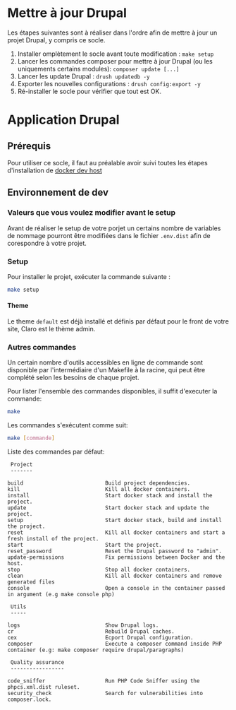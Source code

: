 # Mettre à jour Drupal

Les étapes suivantes sont à réaliser dans l'ordre afin de mettre à jour un projet Drupal, y compris ce socle.

1. Installer omplètement le socle avant toute modification : `make setup`
2. Lancer les commandes composer pour mettre à jour Drupal (ou les uniquements certains modules): `composer update [...]`
3. Lancer les update Drupal : `drush updatedb -y`
4. Exporter les nouvelles configurations : `drush config:export -y`
5. Ré-installer le socle pour vérifier que tout est OK.

# Application Drupal

## Prérequis

Pour utiliser ce socle, il faut au préalable avoir suivi toutes les étapes d'installation de [docker dev host](https://gitlab.niji.fr/niji-tools/socles/docker-dev-host)

## Environnement de dev

### Valeurs que vous voulez modifier avant le setup

Avant de réaliser le setup de votre porjet un certains nombre de variables de nommage pourront être modifiées dans
le fichier `.env.dist` afin de corespondre à votre projet.

### Setup

Pour installer le projet, exécuter la commande suivante :

```bash
make setup
```

#### Theme

Le theme `default` est déjà installé et définis par défaut pour le front de votre site,
Claro est le thème admin.

### Autres commandes

Un certain nombre d'outils accessibles en ligne de commande sont disponible par l'intermédiaire d'un Makefile à la racine, qui peut être complété selon les besoins de chaque projet.

Pour lister l'ensemble des commandes disponibles, il suffit d'executer la commande:

```bash
make
```

Les commandes s'exécutent comme suit:

```bash
make [commande]
```
Liste des commandes par défaut:

```
 Project
 -------

build                          Build project dependencies.
kill                           Kill all docker containers.
install                        Start docker stack and install the project.
update                         Start docker stack and update the project.
setup                          Start docker stack, build and install the project.
reset                          Kill all docker containers and start a fresh install of the project.
start                          Start the project.
reset_password                 Reset the Drupal password to "admin".
update-permissions             Fix permissions between Docker and the host.
stop                           Stop all docker containers.
clean                          Kill all docker containers and remove generated files
console                        Open a console in the container passed in argument (e.g make console php)

 Utils
 -----

logs                           Show Drupal logs.
cr                             Rebuild Drupal caches.
cex                            Ecport Drupal configuration.
composer                       Execute a composer command inside PHP container (e.g: make composer require drupal/paragraphs)

 Quality assurance
 -----------------

code_sniffer                   Run PHP Code Sniffer using the phpcs.xml.dist ruleset.
security_check                 Search for vulnerabilities into composer.lock.
```
